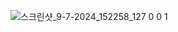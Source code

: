 ![스크린샷_9-7-2024_152258_127 0 0 1](https://github.com/yuju0701/times-submit/assets/163105974/11805d5d-ead7-41c4-bcaa-1e5125d2618b)

